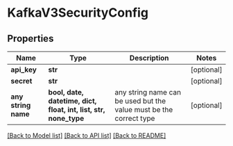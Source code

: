 # KafkaV3SecurityConfig


## Properties
Name | Type | Description | Notes
------------ | ------------- | ------------- | -------------
**api_key** | **str** |  | [optional] 
**secret** | **str** |  | [optional] 
**any string name** | **bool, date, datetime, dict, float, int, list, str, none_type** | any string name can be used but the value must be the correct type | [optional]

[[Back to Model list]](../README.md#documentation-for-models) [[Back to API list]](../README.md#documentation-for-api-endpoints) [[Back to README]](../README.md)


